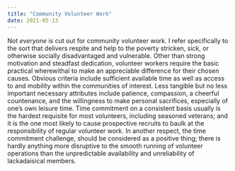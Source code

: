 ```yaml
---
title: "Community Volunteer Work"
date: 2021-05-13
---
```



Not _everyone_ is cut out for community volunteer work. I refer specifically to the sort that delivers respite and help to the poverty stricken, sick, or otherwise socially disadvantaged and vulnerable. 
Other than strong motivation and steadfast dedication, volunteer workers require the basic practical wherewithal to make an appreciable difference for their chosen causes. Obvious criteria include sufficient available time as well as access to and mobility within the communities of interest. Less tangible but no less important necessary attributes include patience, compassion, a cheerful countenance, and the willingness to make personal sacrifices, especially of one’s own leisure time.
Time commitment on a consistent basis usually is the hardest requisite for most volunteers, including seasoned veterans; and it is the one most likely to cause prospective recruits to baulk at the responsibility of regular volunteer work. In another respect, the time commitment challenge, should be considered as a positive thing; there is hardly anything more disruptive to the smooth running of volunteer operations than the unpredictable availability and unreliability of lackadaisical members.
